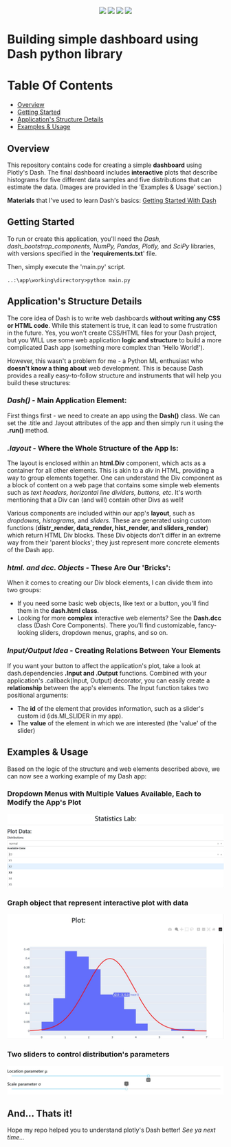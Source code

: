 <p align="center">
	<img src="https://img.shields.io/badge/python-3670A0?style=for-the-badge&logo=python&logoColor=ffdd54"/>
	<img src="https://img.shields.io/badge/Plotly-%233F4F75.svg?style=for-the-badge&logo=plotly&logoColor=white"/>
  <img src="https://img.shields.io/badge/dash-008DE4?style=for-the-badge&logo=dash&logoColor=white"/>
  <img src="https://img.shields.io/badge/SciPy-%230C55A5.svg?style=for-the-badge&logo=scipy&logoColor=%white"/>
</p>

# Building simple dashboard using Dash python library

# Table Of Contents
- [Overview](#overview)
- [Getting Started](#getting-started)
- [Application's Structure Details](#structure)
- [Examples & Usage](#examples)

## Overview <a name="overview"/></a>

This repository contains code for creating a simple **dashboard** using Plotly's Dash. 
The final dashboard includes **interactive** plots that describe histograms for five different data samples and five distributions that can estimate the data. (Images are provided in the 'Examples & Usage' section.)

**Materials** that I've used to learn Dash's basics: [Getting Started With Dash](https://www.youtube.com/watch?v=XOFrvzWFM7Y&list=WL)

## Getting Started  <a name="getting-started"/></a>

To run or create this application, you'll need the *Dash, dash_bootstrap_components, NumPy, Pandas, Plotly,* and *SciPy* libraries, with versions specified in the '**requirements.txt**' file. 

Then, simply execute the 'main.py' script.
```
..:\app\working\directory>python main.py
```

## Application's Structure Details <a name="structure"/></a>

The core idea of Dash is to write web dashboards **without writing any CSS or HTML code**. While this statement is true, it can lead to some frustration in the future.
Yes, you won't create CSS/HTML files for your Dash project, but you WILL use some web application **logic and structure** to build a more complicated Dash app (something more complex than 'Hello World!').

However, this wasn't a problem for me - a Python ML enthusiast who **doesn't know a thing about** web development. This is because Dash provides a really easy-to-follow structure and instruments that will help you build these structures:

### *Dash()* - Main Application Element:

First things first - we need to create an app using the **Dash()** class. We can set the .title and .layout attributes of the app and then simply run it using the **.run()** method.

### *.layout* - Where the Whole Structure of the App Is:
The layout is enclosed within an **html.Div** component, which acts as a container for all other elements. This is akin to a *div* in HTML, providing a way to group elements together.
One can understand the Div component as a block of content on a web page that contains some simple web elements such as *text headers, horizontal line dividers, buttons, etc*. It's worth mentioning that a Div can (and will) contain other Divs as well!

Various components are included within our app's **layout**, such as *dropdowns, histograms,* and *sliders*. These are generated using custom functions (**distr_render, data_render, hist_render, and sliders_render**) which return HTML Div blocks.
These Div objects don't differ in an extreme way from their 'parent blocks'; they just represent more concrete elements of the Dash app.

### *html. and dcc. Objects* - These Are Our 'Bricks':

When it comes to creating our Div block elements, I can divide them into two groups:

 - If you need some basic web objects, like text or a button, you'll find them in the **dash.html class**.
 - Looking for more **complex** interactive web elements? See the **Dash.dcc** class (Dash Core Components). There you'll find customizable, fancy-looking sliders, dropdown menus, graphs, and so on.

### *Input/Output Idea* - Creating Relations Between Your Elements
If you want your button to affect the application's plot, take a look at dash.dependencies **.Input and .Output** functions. Combined with your application's .callback(Input, Output) decorator, you can easily create a **relationship** between the app's elements. The Input function takes two positional arguments:

 - The **id** of the element that provides information, such as a slider's custom id (ids.MI_SLIDER in my app).
 - The **value** of the element in which we are interested (the 'value' of the slider)

## Examples & Usage <a name="examples"/></a>

Based on the logic of the structure and web elements described above, we can now see a working example of my Dash app:

### Dropdown Menus with Multiple Values Available, Each to Modify the App's Plot

<p align="center">
	<img src="./readme_images/img1.jpg" />
</p>

### Graph object that represent interactive plot with data

<p align="center">
	<img src="./readme_images/img2.jpg" />
</p>

### Two sliders to control distribution's parameters 

<p align="center">
	<img src="./readme_images/img3.jpg" />
</p>


## And... Thats it!
Hope my repo helped you to understand plotly's Dash better! 
*See ya next time...*
